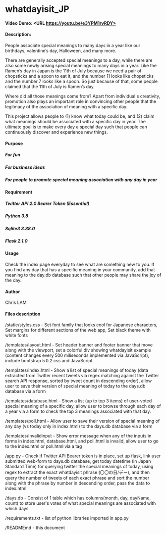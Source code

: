 # whatdayisit_JP
#### Video Demo:  <URL https://youtu.be/e3YPM1rvRDY>
#### Description:
People associate special meanings to many days in a year like our birthdays, valentine’s day, Halloween, and many more.

There are generally accepted special meanings to a day, while there are also some newly arising special meanings to many days in a year. Like the Ramen’s day in Japan is the 11th of July because we need a pair of chopsticks and a spoon to eat it, and the number 11 looks like chopsticks and the number 7 looks like a spoon. So just because of that, some people claimed that the 11th of July is Ramen’s day.

Where did all those meanings come from? Apart from individual's creativity, promotion also plays an important role in convincing other people that the legitmacy of the association of meaning with a specific day.

This project allows people to (1) know what today could be, and (2) claim what meanings should be associated with a specific day in year. The ultimate goal is to make every day a special day such that people can continuously discover and experience new things.

#### Purpose
##### For fun
##### For business ideas
##### For people to promote special meaning association with any day in year

#### Requirement
##### Twitter API 2.0 Bearer Token (Essential)
##### Python 3.8
##### Sqlite3 3.38.0
##### Flask 2.1.0

#### Usage
Check the index page everyday to see what are something new to you. If you find any day that has a specific meaning in your community, add that meaning to the day.db database such that other people may share the joy of the day.

#### Author
Chris LAM

#### Files description
/static/styles.css - Set font family that looks cool for Japanese characters, Set margins for different sections of the web app, Set black theme with white fonts

/templates/layout.html - Set header banner and footer banner that move along with the viewport, set a colorful div showing whatdayisit example (content changes every 500 miliseconds implemented via JavaScript), include bootstrap 5.0.2 css and JavaScript.

/templates/index.html - Show a list of special meanings of today (data extracted from Twitter recent tweets via regex matching against the Twitter search API response, sorted by tweet count in descending order), allow user to save their version of special meaning of today to the days.db database via a form

/templates/database.html - Show a list (up to top 3 items) of user-voted special meaning of a specific day, allow user to browse through each day of a year via a form to check the top 3 meanings associated with that day.

/templates/poll.html - Allow user to save their version of special meaning of any day (vs today only in index.html) to the days.db database via a form

/templates/invalidinput - Show error message when any of the inputs in forms in index.html, database.html, and poll.html is invalid, allow user to go to the index.html or poll.html via a tag

/app.py - Check if Twitter API Bearer token is in place, set up flask, link user submitted web-form to days.db database, get today datetime (in Japan Standard Time) for querying twitter the special meanings of today, using regex to extract the exact whatdayisit phrase (〇〇の日/デー), and then query the number of tweets of each exact phrase and sort the number along with the phrase by number in descending order, pass the data to index.html

/days.db - Consist of 1 table which has columns(month, day, dayName, count) to store user's votes of what special meanings are associated with which days

/requirements.txt - list of python libraries imported in app.py

/READMEmd - this document